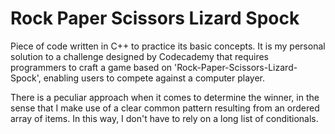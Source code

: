 # Rock Paper Scissors Lizard Spock

Piece of code written in C++ to practice its basic concepts. It is my personal solution to a challenge designed by Codecademy that requires programmers to craft a game based on 'Rock-Paper-Scissors-Lizard-Spock', enabling users to compete against a computer player.

There is a peculiar approach when it comes to determine the winner, in the sense that I make use of a clear common pattern resulting from an ordered array of items. In this way, I don't have to rely on a long list of conditionals.
